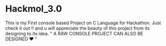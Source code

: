 # Hackmol_3.0
This is my First console based Project on C Language for Hackathon.
Just check it out !! and u will appreciate the beauty of this project from its designing to its idea.
" A RAW CONSOLE PROJECT CAN ALSO BE DESIGNED  ❤️ "
